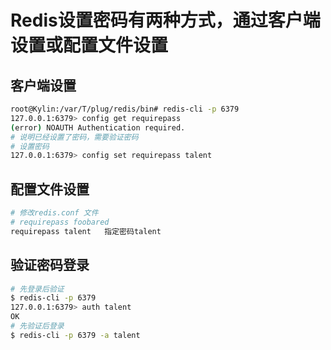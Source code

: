 # Redis设置密码有两种方式，通过客户端设置或配置文件设置

## 客户端设置

```bash
root@Kylin:/var/T/plug/redis/bin# redis-cli -p 6379
127.0.0.1:6379> config get requirepass
(error) NOAUTH Authentication required.
# 说明已经设置了密码，需要验证密码
# 设置密码
127.0.0.1:6379> config set requirepass talent
```

## 配置文件设置

```bash
# 修改redis.conf 文件
# requirepass foobared
requirepass talent   指定密码talent
```

## 验证密码登录

```bash
# 先登录后验证
$ redis-cli -p 6379
127.0.0.1:6379> auth talent
OK
# 先验证后登录
$ redis-cli -p 6379 -a talent
```